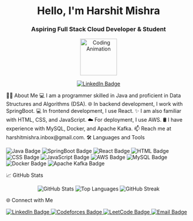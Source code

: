 <h1 align="center">Hello, I'm Harshit Mishra</h1>
<h3 align="center">Aspiring Full Stack Cloud Developer & Student</h3>
<p align="center">
  <img src="https://github.com/harshitmishra0/harshitmishra0/blob/main/assets/coding.gif" alt="Coding Animation" width="100"/>
</p>
<p align="center">
  <a href="https://www.linkedin.com/in/harshit-mishra-4a3039214" target="_blank">
    <img src="https://img.shields.io/badge/LinkedIn-0A66C2?style=for-the-badge&logo=linkedin&logoColor=white" alt="LinkedIn Badge"/>
  </a>
</p>
👨‍💻 About Me
💻 I am a programmer skilled in Java and proficient in Data Structures and Algorithms (DSA).
🌐 In backend development, I work with SpringBoot.
💻 In frontend development, I use React.
✨ I am also familiar with HTML, CSS, and JavaScript.
☁️ For deployment, I use AWS.
🛢️ I have experience with MySQL, Docker, and Apache Kafka.
📫 Reach me at harshitmishra.inbox@gmail.com.
🛠️ Languages and Tools
<p align="left">
  <img src="https://img.shields.io/badge/Java-007396?style=for-the-badge&logo=java&logoColor=white" alt="Java Badge"/>
  <img src="https://img.shields.io/badge/SpringBoot-6DB33F?style=for-the-badge&logo=spring&logoColor=white" alt="SpringBoot Badge"/>
  <img src="https://img.shields.io/badge/React-61DAFB?style=for-the-badge&logo=react&logoColor=black" alt="React Badge"/>
  <img src="https://img.shields.io/badge/HTML5-E34F26?style=for-the-badge&logo=html5&logoColor=white" alt="HTML Badge"/>
  <img src="https://img.shields.io/badge/CSS3-1572B6?style=for-the-badge&logo=css3&logoColor=white" alt="CSS Badge"/>
  <img src="https://img.shields.io/badge/JavaScript-F7DF1E?style=for-the-badge&logo=javascript&logoColor=black" alt="JavaScript Badge"/>
  <img src="https://img.shields.io/badge/AWS-232F3E?style=for-the-badge&logo=amazon-aws&logoColor=white" alt="AWS Badge"/>
  <img src="https://img.shields.io/badge/MySQL-4479A1?style=for-the-badge&logo=mysql&logoColor=white" alt="MySQL Badge"/>
  <img src="https://img.shields.io/badge/Docker-2496ED?style=for-the-badge&logo=docker&logoColor=white" alt="Docker Badge"/>
  <img src="https://img.shields.io/badge/Apache%20Kafka-231F20?style=for-the-badge&logo=apache-kafka&logoColor=white" alt="Apache Kafka Badge"/>
</p>
📈 GitHub Stats
<p align="center">
  <img src="https://github-readme-stats.vercel.app/api?username=harshitmishra0&show_icons=true&theme=radical" alt="GitHub Stats"/>
  <img src="https://github-readme-stats.vercel.app/api/top-langs/?username=harshitmishra0&layout=compact&theme=radical" alt="Top Languages"/>
  <img src="https://github-readme-streak-stats.herokuapp.com/?user=harshitmishra0&theme=radical" alt="GitHub Streak"/>
</p>
🌐 Connect with Me
<p align="left">
  <a href="https://www.linkedin.com/in/harshit-mishra-4a3039214" target="_blank">
    <img src="https://img.shields.io/badge/LinkedIn-0A66C2?style=for-the-badge&logo=linkedin&logoColor=white" alt="LinkedIn Badge"/>
  </a>
  <a href="https://codeforces.com/profile/harshitmishra" target="_blank">
    <img src="https://img.shields.io/badge/Codeforces-1F8ACB?style=for-the-badge&logo=codeforces&logoColor=white" alt="Codeforces Badge"/>
  </a>
  <a href="https://leetcode.com/u/in_harshit/" target="_blank">
    <img src="https://img.shields.io/badge/LeetCode-FFA116?style=for-the-badge&logo=leetcode&logoColor=white" alt="LeetCode Badge"/>
  </a>
  <a href="mailto:harshitmishra.inbox@gmail.com" target="_blank">
    <img src="https://img.shields.io/badge/Email-D14836?style=for-the-badge&logo=gmail&logoColor=white" alt="Email Badge"/>
  </a>
</p>
<!---
HarshitMishra0/HarshitMishra0 is a ✨ special ✨ repository because its `README.md` (this file) appears on your GitHub profile.
You can click the Preview link to take a look at your changes.
--->
